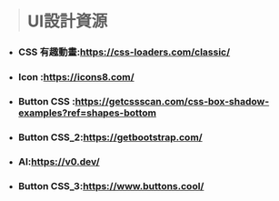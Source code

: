 > # UI設計資源

* ### CSS 有趣動畫:https://css-loaders.com/classic/

* ### Icon :https://icons8.com/

* ### Button CSS :https://getcssscan.com/css-box-shadow-examples?ref=shapes-bottom

* ### Button CSS_2:https://getbootstrap.com/

* ### AI:https://v0.dev/

* ### Button CSS_3:https://www.buttons.cool/
